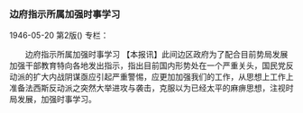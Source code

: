 ### 边府指示所属加强时事学习

1946-05-20
第2版()
专栏：

　　边府指示所属加强时事学习
    【本报讯】此间边区政府为了配合目前势局发展加强干部教育特向各地发出指示，指出目前国内形势处在一个严重关头，国民党反动派的扩大内战阴谋亟应引起严重警惕，应更加加强我们的工作，从思想上工作上准备法西斯反动派之突然大举进攻与袭击，克服以为已经太平的麻痹思想，注视时局发展，加强时事学习。
